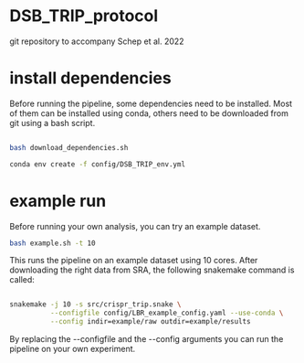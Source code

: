# DSB_TRIP_protocol
git repository to accompany Schep et al. 2022

# install dependencies
Before running the pipeline, some dependencies need to be installed.
Most of them can be installed using conda, others need to be downloaded from git using a bash script.

```bash

bash download_dependencies.sh

conda env create -f config/DSB_TRIP_env.yml

```

# example run
Before running your own analysis, you can try an example dataset.

```bash
bash example.sh -t 10
```

This runs the pipeline on an example dataset using 10 cores.
After downloading the right data from SRA, the following snakemake command is called:

```bash

snakemake -j 10 -s src/crispr_trip.snake \
          --configfile config/LBR_example_config.yaml --use-conda \
          --config indir=example/raw outdir=example/results 
```

By replacing the --configfile and the --config arguments you can run the pipeline on your own experiment.
